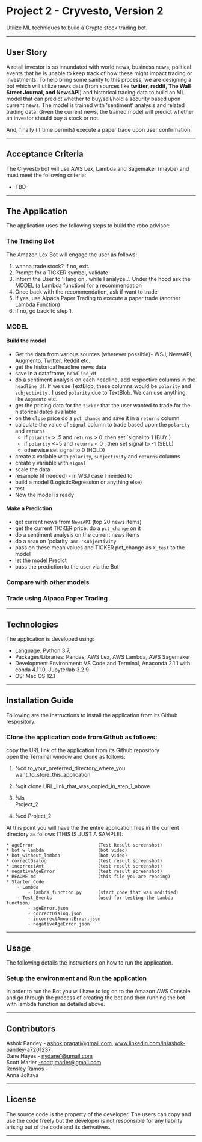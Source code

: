 # Project 2 - Cryvesto, Version 2
Utilize ML techniques to build a Crypto stock trading bot. 

---

## User Story
A retail investor is so innundated with world news, business news, political events that he is unable to keep track of how these might impact trading or investments. To help bring some sanity to this process, we are designing a bot which will utilize news data (from sources like **twitter, reddit, The Wall Street Journal, and NewsAPI**) and historical trading data to build an ML model that can predict whether to buy/sell/hold a security based upon current news.  The model is trained with 'sentiment' analysis and related trading data. Given the current news, the trained model will predict whether an investor should buy a stock or not.  

And, finally (if time permits) execute a paper trade upon user confirmation.

---

## Acceptance Criteria  

The Cryvesto bot will use AWS Lex, Lambda and Sagemaker (maybe) and must meet the following criteria:

* TBD

---

## The Application  

The application uses the following steps to build the robo advisor:


### The Trading Bot
The Amazon Lex Bot will engage the user as follows:
1. wanna trade stock? if no, exit.
2. Prompt for a TICKER symbol, validate
3. Inform the User to 'Hang on.. while I analyze..'.  Under the hood ask the MODEL (a Lambda function) for a recommendation
4. Once back with the recommendation, ask if want to trade
5. if yes, use Alpaca Paper Trading to execute a paper trade (another Lambda Function)
6. if no, go back to step 1.

### MODEL

#### Build the model
* Get the data from various sources (wherever possible)- WSJ, NewsAPI, Augmento, Twitter, Reddit etc.
* get the historical headline news data
* save in a dataframe, `headline_df`
* do a sentiment analysis on each headline, add respective columns in the `headline_df`. If we use TextBlob, these columns would be `polarity` and `subjectivity` . I used `polarity` due to TextBlob. We can use anything, like `Augmento` etc.
* get the pricing data for the `ticker` that the user wanted to trade for the historical dates available
* on the `close` price do a `pct_change` and save it in a `returns` column
* calculate the value of `signal` column to trade based upon the `polarity` and `returns`
    - if `polarity` > .5 and `returns` > 0: then set `signal to 1 (BUY )
    - if `polarity` <=5 and `returns` < 0 : then set signal to -1 (SELL)
    - otherwise set signal to 0 (HOLD)
* create `X` variable with `polarity`, `subjectivity` and `returns` columns
* create `y` variable with `signal`
* scale the data
* resample (if needed) - in WSJ case I needed to
* build a model (LogisticRegression or anything else) 
* test 
* Now the model is ready

#### Make a Prediction
* get current news from `NewsAPI` (top 20 news items)
* get the current TICKER price. do a `pct_change` on it
* do a sentiment analysis on the current news items
* do a `mean` on 'polarity` and 'subjectivity`
* pass on these mean values and TICKER pct_change as `X_test` to the model
* let the model Predict
* pass the prediction to the user via the Bot

### Compare with other models

### Trade using Alpaca Paper Trading

---

## Technologies
The application is developed using:  
* Language: Python 3.7,   
* Packages/Libraries: Pandas; AWS Lex, AWS Lambda, AWS Sagemaker  
* Development Environment: VS Code and Terminal, Anaconda 2.1.1 with conda 4.11.0, Jupyterlab 3.2.9
* OS: Mac OS 12.1

---
## Installation Guide
Following are the instructions to install the application from its Github respository.  

### Clone the application code from Github as follows:
copy the URL link of the application from its Github repository      
open the Terminal window and clone as follows:  

   1. %cd to_your_preferred_directory_where_you want_to_store_this_application  
    
   2. %git clone URL_link_that_was_copied_in_step_1_above   
    
   3. %ls     
        Project_2    
        
   4. %cd Project_2     

At this point you will have the the entire application files in the current directory as follows (THIS IS JUST A SAMPLE):

    * ageError                        (Test Result screenshot)  
    * bot w lambda                    (bot video)  
    * bot_without_lambda              (bot video)   
    * correctDialog                   (test result screenshot)  
    * incorrectAmt                    (test result screenshot)  
    * negativeAgeError                (test result screenshot)  
    * README.md                       (this file you are reading)  
    * Starter_Code  
        - Lambda  
            - lambda_function.py      (start code that was modified)
        - Test_Events                 (used for testing the Lambda function)
            - ageError.json  
            - correctDialog.json  
            - incorrectAmountError.json  
            - negativeAgeError.json  
       
---

## Usage
The following details the instructions on how to run the application.  

### Setup the environment and Run the application 

In order to run the Bot you will have to log on to the Amazon AWS Console and go through the process of creating the bot and then running the bot with lambda function as detailed above.

---

## Contributors
Ashok Pandey - ashok.pragati@gmail.com, www.linkedin.com/in/ashok-pandey-a7201237  
Dane Hayes - nydane1@gmail.com  
Scott Marler -scottjmarler@gmail.com  
Rensley Ramos -  
Anna Joltaya

---

## License
The source code is the property of the developer. The users can copy and use the code freely but the developer is not responsible for any liability arising out of the code and its derivatives.

---